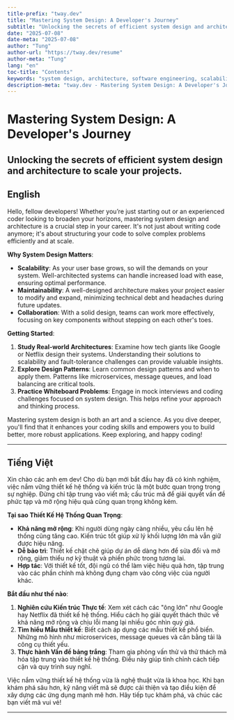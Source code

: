 ```yaml
---
title-prefix: "tway.dev"
title: "Mastering System Design: A Developer's Journey"
subtitle: "Unlocking the secrets of efficient system design and architecture to scale your projects."
date: "2025-07-08"
date-meta: "2025-07-08"
author: "Tung"
author-url: "https://tway.dev/resume"
author-meta: "Tung"
lang: "en"
toc-title: "Contents"
keywords: "system design, architecture, software engineering, scalability, developer skills"
description-meta: "tway.dev - Mastering System Design: A Developer's Journey - Unlocking the secrets of efficient system design and architecture to scale your projects."
---
```


# Mastering System Design: A Developer's Journey
## Unlocking the secrets of efficient system design and architecture to scale your projects.

## English
Hello, fellow developers! Whether you’re just starting out or an experienced coder looking to broaden your horizons, mastering system design and architecture is a crucial step in your career. It's not just about writing code anymore; it's about structuring your code to solve complex problems efficiently and at scale.

**Why System Design Matters**:
- **Scalability**: As your user base grows, so will the demands on your system. Well-architected systems can handle increased load with ease, ensuring optimal performance.
- **Maintainability**: A well-designed architecture makes your project easier to modify and expand, minimizing technical debt and headaches during future updates.
- **Collaboration**: With a solid design, teams can work more effectively, focusing on key components without stepping on each other's toes.

**Getting Started**:
1. **Study Real-world Architectures**: Examine how tech giants like Google or Netflix design their systems. Understanding their solutions to scalability and fault-tolerance challenges can provide valuable insights.
2. **Explore Design Patterns**: Learn common design patterns and when to apply them. Patterns like microservices, message queues, and load balancing are critical tools.
3. **Practice Whiteboard Problems**: Engage in mock interviews and coding challenges focused on system design. This helps refine your approach and thinking process.

Mastering system design is both an art and a science. As you dive deeper, you'll find that it enhances your coding skills and empowers you to build better, more robust applications. Keep exploring, and happy coding!

---

## Tiếng Việt
Xin chào các anh em dev! Cho dù bạn mới bắt đầu hay đã có kinh nghiệm, việc nắm vững thiết kế hệ thống và kiến trúc là một bước quan trọng trong sự nghiệp. Đừng chỉ tập trung vào viết mã; cấu trúc mã để giải quyết vấn đề phức tạp và mở rộng hiệu quả cũng quan trọng không kém.

**Tại sao Thiết Kế Hệ Thống Quan Trọng**:
- **Khả năng mở rộng**: Khi người dùng ngày càng nhiều, yêu cầu lên hệ thống cũng tăng cao. Kiến trúc tốt giúp xử lý khối lượng lớn mà vẫn giữ được hiệu năng.
- **Dễ bảo trì**: Thiết kế chặt chẽ giúp dự án dễ dàng hơn để sửa đổi và mở rộng, giảm thiểu nợ kỹ thuật và phiền phức trong tương lai.
- **Hợp tác**: Với thiết kế tốt, đội ngũ có thể làm việc hiệu quả hơn, tập trung vào các phần chính mà không đụng chạm vào công việc của người khác.

**Bắt đầu như thế nào**:
1. **Nghiên cứu Kiến trúc Thực tế**: Xem xét cách các "ông lớn" như Google hay Netflix đã thiết kế hệ thống. Hiểu cách họ giải quyết thách thức về khả năng mở rộng và chịu lỗi mang lại nhiều góc nhìn quý giá.
2. **Tìm hiểu Mẫu thiết kế**: Biết cách áp dụng các mẫu thiết kế phổ biến. Những mô hình như microservices, message queues và cân bằng tải là công cụ thiết yếu.
3. **Thực hành Vấn đề bảng trắng**: Tham gia phỏng vấn thử và thử thách mã hóa tập trung vào thiết kế hệ thống. Điều này giúp tinh chỉnh cách tiếp cận và quy trình suy nghĩ.

Việc nắm vững thiết kế hệ thống vừa là nghệ thuật vừa là khoa học. Khi bạn khám phá sâu hơn, kỹ năng viết mã sẽ được cải thiện và tạo điều kiện để xây dựng các ứng dụng mạnh mẽ hơn. Hãy tiếp tục khám phá, và chúc các bạn viết mã vui vẻ!

---